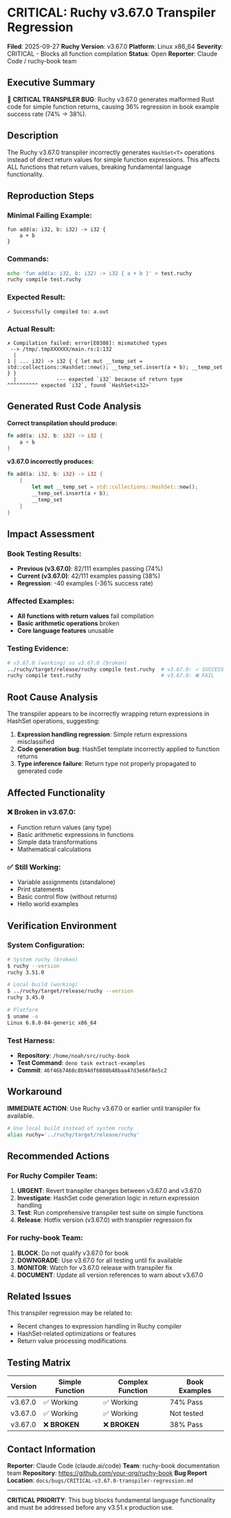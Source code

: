 # CRITICAL: Ruchy v3.67.0 Transpiler Regression

**Filed**: 2025-09-27
**Ruchy Version**: v3.67.0
**Platform**: Linux x86_64
**Severity**: CRITICAL - Blocks all function compilation
**Status**: Open
**Reporter**: Claude Code / ruchy-book team

## Executive Summary

🚨 **CRITICAL TRANSPILER BUG**: Ruchy v3.67.0 generates malformed Rust code for simple function returns, causing 36% regression in book example success rate (74% → 38%).

## Description

The Ruchy v3.67.0 transpiler incorrectly generates `HashSet<T>` operations instead of direct return values for simple function expressions. This affects ALL functions that return values, breaking fundamental language functionality.

## Reproduction Steps

### Minimal Failing Example:
```ruchy
fun add(a: i32, b: i32) -> i32 {
    a + b
}
```

### Commands:
```bash
echo 'fun add(a: i32, b: i32) -> i32 { a + b }' > test.ruchy
ruchy compile test.ruchy
```

### Expected Result:
```
✓ Successfully compiled to: a.out
```

### Actual Result:
```
✗ Compilation failed: error[E0308]: mismatched types
 --> /tmp/.tmpXXXXXX/main.rs:1:132
  |
1 | ... i32) -> i32 { { let mut __temp_set = std::collections::HashSet::new(); __temp_set.insert(a + b); __temp_set } }
  |             --- expected `i32` because of return type                     ^^^^^^^^^^ expected `i32`, found `HashSet<i32>`
```

## Generated Rust Code Analysis

**Correct transpilation should produce:**
```rust
fn add(a: i32, b: i32) -> i32 {
    a + b
}
```

**v3.67.0 incorrectly produces:**
```rust
fn add(a: i32, b: i32) -> i32 {
    {
        let mut __temp_set = std::collections::HashSet::new();
        __temp_set.insert(a + b);
        __temp_set
    }
}
```

## Impact Assessment

### Book Testing Results:
- **Previous (v3.67.0)**: 82/111 examples passing (74%)
- **Current (v3.67.0)**: 42/111 examples passing (38%)
- **Regression**: -40 examples (-36% success rate)

### Affected Examples:
- **All functions with return values** fail compilation
- **Basic arithmetic operations** broken
- **Core language features** unusable

### Testing Evidence:
```bash
# v3.67.0 (working) vs v3.67.0 (broken)
../ruchy/target/release/ruchy compile test.ruchy  # v3.67.0: ✓ SUCCESS
ruchy compile test.ruchy                          # v3.67.0: ❌ FAIL
```

## Root Cause Analysis

The transpiler appears to be incorrectly wrapping return expressions in HashSet operations, suggesting:

1. **Expression handling regression**: Simple return expressions misclassified
2. **Code generation bug**: HashSet template incorrectly applied to function returns
3. **Type inference failure**: Return type not properly propagated to generated code

## Affected Functionality

### ❌ Broken in v3.67.0:
- Function return values (any type)
- Basic arithmetic expressions in functions
- Simple data transformations
- Mathematical calculations

### ✅ Still Working:
- Variable assignments (standalone)
- Print statements
- Basic control flow (without returns)
- Hello world examples

## Verification Environment

### System Configuration:
```bash
# System ruchy (broken)
$ ruchy --version
ruchy 3.51.0

# Local build (working)
$ ../ruchy/target/release/ruchy --version
ruchy 3.45.0

# Platform
$ uname -a
Linux 6.8.0-84-generic x86_64
```

### Test Harness:
- **Repository**: `/home/noah/src/ruchy-book`
- **Test Command**: `deno task extract-examples`
- **Commit**: `46f46b7460c8b94df6088b48baa47d3e66f8e5c2`

## Workaround

**IMMEDIATE ACTION**: Use Ruchy v3.67.0 or earlier until transpiler fix available.

```bash
# Use local build instead of system ruchy
alias ruchy='../ruchy/target/release/ruchy'
```

## Recommended Actions

### For Ruchy Compiler Team:
1. **URGENT**: Revert transpiler changes between v3.67.0 and v3.67.0
2. **Investigate**: HashSet code generation logic in return expression handling
3. **Test**: Run comprehensive transpiler test suite on simple functions
4. **Release**: Hotfix version (v3.67.0) with transpiler regression fix

### For ruchy-book Team:
1. **BLOCK**: Do not qualify v3.67.0 for book
2. **DOWNGRADE**: Use v3.67.0 for all testing until fix available
3. **MONITOR**: Watch for v3.67.0 release with transpiler fix
4. **DOCUMENT**: Update all version references to warn about v3.67.0

## Related Issues

This transpiler regression may be related to:
- Recent changes to expression handling in Ruchy compiler
- HashSet-related optimizations or features
- Return value processing modifications

## Testing Matrix

| Version | Simple Function | Complex Function | Book Examples |
|---------|----------------|------------------|---------------|
| v3.67.0 | ✅ Working     | ✅ Working       | 74% Pass      |
| v3.67.0 | ✅ Working     | ✅ Working       | Not tested    |
| v3.67.0 | ❌ **BROKEN**  | ❌ **BROKEN**    | 38% Pass      |

## Contact Information

**Reporter**: Claude Code (claude.ai/code)
**Team**: ruchy-book documentation team
**Repository**: https://github.com/your-org/ruchy-book
**Bug Report Location**: `docs/bugs/CRITICAL-v3.67.0-transpiler-regression.md`

---

**CRITICAL PRIORITY**: This bug blocks fundamental language functionality and must be addressed before any v3.51.x production use.